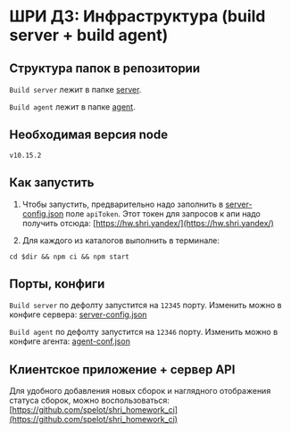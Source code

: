 # ШРИ ДЗ: Инфраструктура (build server + build agent)

## Структура папок в репозитории

`Build server` лежит в папке [server](server).

`Build agent` лежит в папке [agent](agent).

## Необходимая версия node

`v10.15.2`

## Как запустить

1. Чтобы запустить, предварительно надо заполнить в [server-config.json](server/server-conf.json) поле `apiToken`. Этот токен для запросов к апи надо получить отсюда: [https://hw.shri.yandex/](https://hw.shri.yandex/)

2. Для каждого из каталогов выполнить в терминале:

```
cd $dir && npm ci && npm start
```

## Порты, конфиги

`Build server` по дефолту запустится на `12345` порту. Изменить можно в конфиге сервера: [server-config.json](server/server-conf.json)

`Build agent` по дефолту запустится на `12346` порту. Изменить можно в конфиге агента: [agent-conf.json](agent/agent-conf.json)

## Клиентское приложение + сервер API

Для удобного добавления новых сборок и наглядного отображения статуса сборок, можно воспользоваться: [https://github.com/spelot/shri_homework_ci](https://github.com/spelot/shri_homework_ci)
